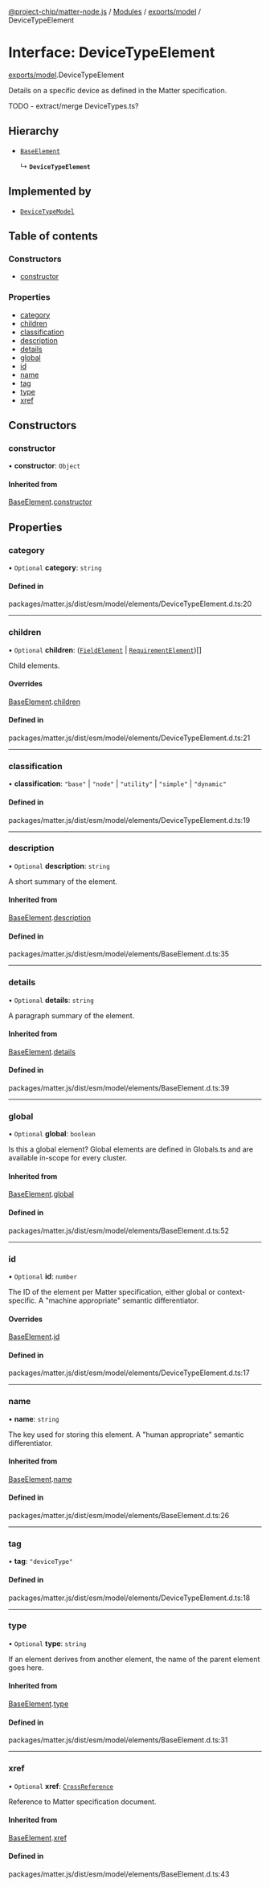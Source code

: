 [@project-chip/matter-node.js](../README.md) / [Modules](../modules.md) / [exports/model](../modules/exports_model.md) / DeviceTypeElement

# Interface: DeviceTypeElement

[exports/model](../modules/exports_model.md).DeviceTypeElement

Details on a specific device as defined in the Matter specification.

TODO - extract/merge DeviceTypes.ts?

## Hierarchy

- [`BaseElement`](exports_model.BaseElement-1.md)

  ↳ **`DeviceTypeElement`**

## Implemented by

- [`DeviceTypeModel`](../classes/exports_model.DeviceTypeModel.md)

## Table of contents

### Constructors

- [constructor](exports_model.DeviceTypeElement-1.md#constructor)

### Properties

- [category](exports_model.DeviceTypeElement-1.md#category)
- [children](exports_model.DeviceTypeElement-1.md#children)
- [classification](exports_model.DeviceTypeElement-1.md#classification)
- [description](exports_model.DeviceTypeElement-1.md#description)
- [details](exports_model.DeviceTypeElement-1.md#details)
- [global](exports_model.DeviceTypeElement-1.md#global)
- [id](exports_model.DeviceTypeElement-1.md#id)
- [name](exports_model.DeviceTypeElement-1.md#name)
- [tag](exports_model.DeviceTypeElement-1.md#tag)
- [type](exports_model.DeviceTypeElement-1.md#type)
- [xref](exports_model.DeviceTypeElement-1.md#xref)

## Constructors

### constructor

• **constructor**: `Object`

#### Inherited from

[BaseElement](exports_model.BaseElement-1.md).[constructor](exports_model.BaseElement-1.md#constructor)

## Properties

### category

• `Optional` **category**: `string`

#### Defined in

packages/matter.js/dist/esm/model/elements/DeviceTypeElement.d.ts:20

___

### children

• `Optional` **children**: ([`FieldElement`](exports_model.FieldElement-1.md) \| [`RequirementElement`](../modules/exports_model.md#requirementelement))[]

Child elements.

#### Overrides

[BaseElement](exports_model.BaseElement-1.md).[children](exports_model.BaseElement-1.md#children)

#### Defined in

packages/matter.js/dist/esm/model/elements/DeviceTypeElement.d.ts:21

___

### classification

• **classification**: ``"base"`` \| ``"node"`` \| ``"utility"`` \| ``"simple"`` \| ``"dynamic"``

#### Defined in

packages/matter.js/dist/esm/model/elements/DeviceTypeElement.d.ts:19

___

### description

• `Optional` **description**: `string`

A short summary of the element.

#### Inherited from

[BaseElement](exports_model.BaseElement-1.md).[description](exports_model.BaseElement-1.md#description)

#### Defined in

packages/matter.js/dist/esm/model/elements/BaseElement.d.ts:35

___

### details

• `Optional` **details**: `string`

A paragraph summary of the element.

#### Inherited from

[BaseElement](exports_model.BaseElement-1.md).[details](exports_model.BaseElement-1.md#details)

#### Defined in

packages/matter.js/dist/esm/model/elements/BaseElement.d.ts:39

___

### global

• `Optional` **global**: `boolean`

Is this a global element?  Global elements are defined in Globals.ts
and are available in-scope for every cluster.

#### Inherited from

[BaseElement](exports_model.BaseElement-1.md).[global](exports_model.BaseElement-1.md#global)

#### Defined in

packages/matter.js/dist/esm/model/elements/BaseElement.d.ts:52

___

### id

• `Optional` **id**: `number`

The ID of the element per Matter specification, either global or
context-specific.  A "machine appropriate" semantic differentiator.

#### Overrides

[BaseElement](exports_model.BaseElement-1.md).[id](exports_model.BaseElement-1.md#id)

#### Defined in

packages/matter.js/dist/esm/model/elements/DeviceTypeElement.d.ts:17

___

### name

• **name**: `string`

The key used for storing this element.  A "human appropriate" semantic
differentiator.

#### Inherited from

[BaseElement](exports_model.BaseElement-1.md).[name](exports_model.BaseElement-1.md#name)

#### Defined in

packages/matter.js/dist/esm/model/elements/BaseElement.d.ts:26

___

### tag

• **tag**: ``"deviceType"``

#### Defined in

packages/matter.js/dist/esm/model/elements/DeviceTypeElement.d.ts:18

___

### type

• `Optional` **type**: `string`

If an element derives from another element, the name of the parent
element goes here.

#### Inherited from

[BaseElement](exports_model.BaseElement-1.md).[type](exports_model.BaseElement-1.md#type)

#### Defined in

packages/matter.js/dist/esm/model/elements/BaseElement.d.ts:31

___

### xref

• `Optional` **xref**: [`CrossReference`](../modules/exports_model.Specification.md#crossreference)

Reference to Matter specification document.

#### Inherited from

[BaseElement](exports_model.BaseElement-1.md).[xref](exports_model.BaseElement-1.md#xref)

#### Defined in

packages/matter.js/dist/esm/model/elements/BaseElement.d.ts:43
